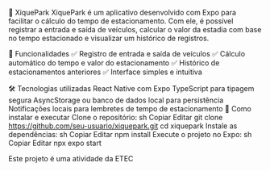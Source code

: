 🚗 XiquePark
XiquePark é um aplicativo desenvolvido com Expo para facilitar o cálculo do tempo de estacionamento.
Com ele, é possível registrar a entrada e saída de veículos, calcular o valor da estadia com base no tempo estacionado e visualizar um histórico de registros.

📌 Funcionalidades
✅ Registro de entrada e saída de veículos
✅ Cálculo automático do tempo e valor do estacionamento
✅ Histórico de estacionamentos anteriores
✅ Interface simples e intuitiva

🛠 Tecnologias utilizadas
React Native com Expo
TypeScript para tipagem segura
AsyncStorage ou banco de dados local para persistência
Notificações locais para lembretes de tempo de estacionamento
📲 Como instalar e executar
Clone o repositório:
sh
Copiar
Editar
git clone https://github.com/seu-usuario/xiquepark.git
cd xiquepark
Instale as dependências:
sh
Copiar
Editar
npm install
Execute o projeto no Expo:
sh
Copiar
Editar
npx expo start

Este projeto é uma atividade da ETEC
